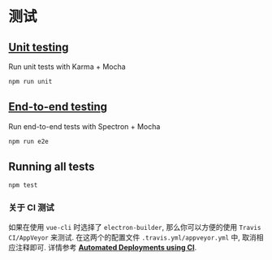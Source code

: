 # 测试

## [Unit testing](unittesting.md)

Run unit tests with Karma + Mocha

```bash
npm run unit
```

## [End-to-end testing](end-to-end_testing.md)

Run end-to-end tests with Spectron + Mocha

```bash
npm run e2e
```

## Running all tests

```bash
npm test
```

### 关于 CI 测试

如果在使用 `vue-cli` 时选择了 `electron-builder`, 那么你可以方便的使用 `Travis CI/AppVeyor` 来测试. 在这两个的配置文件 `.travis.yml/appveyor.yml` 中, 取消相应注释即可. 详情参考 [**Automated Deployments using CI**](/using-electron-builder.md#automated-deployments-using-ci). 